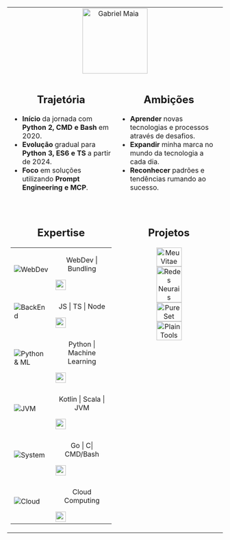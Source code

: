 <table align="center" style="width: 100%; max-width: 56em; border-collapse: collapse;">
  <tr>
    <td colspan="2" align="center">
      <img
        src="https://img.shields.io/badge/%AD-Gabriel_Maia-24292E?logo=github&style=for-the-badge"
        alt="Gabriel Maia"
        style="height: 9.5em"
      />
    </td>
  </tr>

  <tr><td colspan="2"></td></tr>

  <tr>
    <td valign="top" width="50%">
      <div align="center">
        <h2>Trajetória</h2>
      </div>
      <ul>
        <li><strong>Início</strong> da jornada com <strong>Python 2, CMD e Bash</strong> em 2020.</li>
        <li><strong>Evolução</strong> gradual para <strong>Python 3, ES6 e TS</strong> a partir de 2024.</li>
        <li><strong>Foco</strong> em soluções utilizando <strong>Prompt Engineering e MCP</strong>.</li><br/>
      </ul>
    </td>
    <td valign="top" width="50%">
      <div align="center">
        <h2>Ambições</h2>
      </div>
      <ul>
        <li><strong>Aprender</strong> novas tecnologias e processos através de desafios.</li>
        <li><strong>Expandir</strong> minha marca no mundo da tecnologia a cada dia.</li>
        <li><strong>Reconhecer</strong> padrões e tendências rumando ao sucesso.</li><br/>
      </ul>
    </td>
  </tr>

  <tr><td colspan="2"></td></tr>

  <tr>
    <td valign="top" width="50%">
      <div align="center">
        <h2>Expertise</h2>
      </div>
      <table width="100%" style="border-collapse: collapse;">
        <tr>
          <td>
            <img src="https://skillicons.dev/icons?i=html,css,webpack&theme=dark" alt="WebDev"/>
          </td>
          <td>
            <p align="center">WebDev | Bundling</p>
            <img align="center" src="https://img.shields.io/badge/░░████████████████░░-E34F26?style=flat-square" style="height: 1.5rem"/>
          </td>
        </tr>
        <tr><td colspan="2"></td></tr>
        <tr>
          <td>
            <img src="https://skillicons.dev/icons?i=js,ts,nodejs&theme=dark" alt="BackEnd"/>
          </td>
          <td>
            <p align="center">JS | TS | Node</p>
            <img align="center" src="https://img.shields.io/badge/░░░██████████████░░░-yellow?style=flat-square" style="height: 1.5rem"/>
          </td>
        </tr>
        <tr><td colspan="2"></td></tr>
        <tr>
          <td>
            <img src="https://skillicons.dev/icons?i=python,scikitlearn,tensorflow&theme=dark" alt="Python & ML"/>
          </td>
          <td>
            <p align="center">Python | Machine Learning</p>
            <img align="center" src="https://img.shields.io/badge/░░░██████████████░░░-3776AB?style=flat-square" style="height: 1.5rem"/>
          </td>
        </tr>
        <tr><td colspan="2"></td></tr>
        <tr>
          <td>
            <img align="center" src="https://skillicons.dev/icons?i=kotlin,scala,java&theme=dark" alt="JVM"/>
          </td>
          <td>
            <p align="center">Kotlin | Scala | JVM</p>
            <img align="center" src="https://img.shields.io/badge/░░░░░██████████░░░░░-7F52FF?style=flat-square" style="height: 1.5rem"/>
          </td>
        </tr>
        <tr><td colspan="2"></td></tr>
        <tr>
          <td>
            <img src="https://skillicons.dev/icons?i=go,c,bash&theme=dark" alt="System"/>
          </td>
          <td>
            <p align="center">Go | C| CMD/Bash</p>
            <img align="center" src="https://img.shields.io/badge/░░░░░░░██████░░░░░░░-00C8F0?style=flat-square" style="height: 1.5rem"/>
          </td>
        </tr>
        <tr><td colspan="2"></td></tr>
        <tr>
          <td>
            <img src="https://skillicons.dev/icons?i=aws,gcp,azure&theme=dark" alt="Cloud"/>
          </td>
          <td>
            <p align="center">Cloud Computing</p>
            <img align="center" src="https://img.shields.io/badge/░░░░░░░░░██░░░░░░░░░-FF9900?style=flat-square" style="height: 1.5rem"/>
          </td>
        </tr>
      </table>
    </td>
    <td valign="top" colspan="2">
      <div align="center"><h2>Projetos</h2>
        <a href="https://github.com/gabrielmsilva00/meuvitae">
          <img src="https://github-readme-stats.vercel.app/api/pin/?username=gabrielmsilva00&repo=meuvitae&theme=dark" alt="MeuVitae" style="height: 50%"/>
        </a>
        <a href="https://github.com/gabrielmsilva00/redes-neurais-mlp">
          <img src="https://github-readme-stats.vercel.app/api/pin/?username=gabrielmsilva00&repo=redes-neurais-mlp&theme=dark" alt="Redes Neurais" style="height: 50%"/>
        </a>
        <a href="https://github.com/gabrielmsilva00/pureset">
          <img src="https://github-readme-stats.vercel.app/api/pin/?username=gabrielmsilva00&repo=pureset&theme=dark" alt="PureSet" style="height: 50%"/>
        </a>
        <a href="https://github.com/gabrielmsilva00/plaintools">
          <img src="https://github-readme-stats.vercel.app/api/pin/?username=gabrielmsilva00&repo=plaintools&theme=dark" alt="PlainTools" style="height: 50%"/>
        </a>
      </div>
    </td>
  </tr>
</table>
